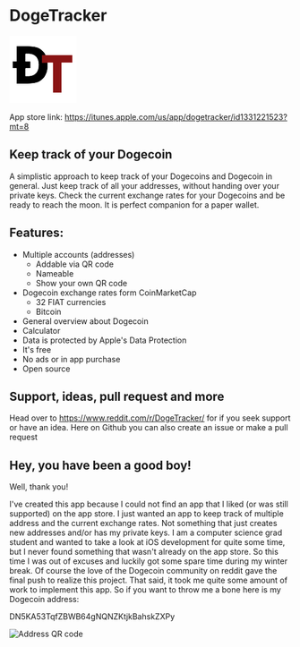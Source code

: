 #  DogeTracker
![DogeTracker Logo](./DogeTracker/Assets.xcassets/AppIcon.appiconset/Icon-60@2x.png)

App store link: https://itunes.apple.com/us/app/dogetracker/id1331221523?mt=8

## Keep track of your Dogecoin

A simplistic approach to keep track of your Dogecoins and Dogecoin in general. Just keep track of all your addresses, without handing over your private keys. Check the current exchange rates for your Dogecoins and be ready to reach the moon. It is perfect companion for a paper wallet.

## Features:

* Multiple accounts (addresses)
    + Addable via QR code
    + Nameable
    + Show your own QR code
* Dogecoin exchange rates form CoinMarketCap
    + 32 FIAT currencies
    + Bitcoin
* General overview about Dogecoin
* Calculator
* Data is protected by Apple's Data Protection
* It's free
* No ads or in app purchase
* Open source

## Support, ideas, pull request and more

Head over to https://www.reddit.com/r/DogeTracker/ for if you seek support or have an idea. Here on Github you can also create an issue or make a pull request

## Hey, you have been a good boy!

Well, thank you! 

I've created this app because I could not find an app that I liked (or was still supported) on the app store. I just wanted an app to keep track of multiple address and the current exchange rates. Not something that just creates new addresses and/or has my private keys. I am a computer science grad student and wanted to take a look at iOS development for quite some time, but I never found something that wasn't already on the app store. So this time I was out of excuses and luckily got some spare time during my winter break. Of course the love of the Dogecoin community on reddit gave the final push to realize this project. That said, it took me quite some amount of work to implement this app. So if you want to throw me a bone here is my Dogecoin address:

DN5KA53TqfZBWB64gNQNZKtjkBahskZXPy

![Address QR code](https://dogechain.info/api/v1/address/qrcode/DN5KA53TqfZBWB64gNQNZKtjkBahskZXPy)
